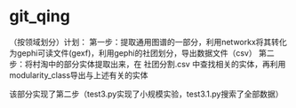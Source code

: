# git_qing
（按领域划分）计划：
  第一步：提取通用图谱的一部分，利用networkx将其转化为gephi可读文件(gexf)，利用gephi的社团划分，导出数据文件（csv）
  第二步：将村淘中的部分实体提取出来，在 社团分割.csv 中查找相关的实体，再利用modularity_class导出与上述有关的实体
  
该部分实现了第二步（test3.py实现了小规模实验，test3.1.py搜索了全部数据）
